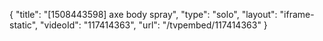 {
    "title": "[1508443598] axe body spray",
    "type": "solo",
    "layout": "iframe-static",
    "videoId": "117414363",
    "url": "\/tvpembed\/117414363"
}